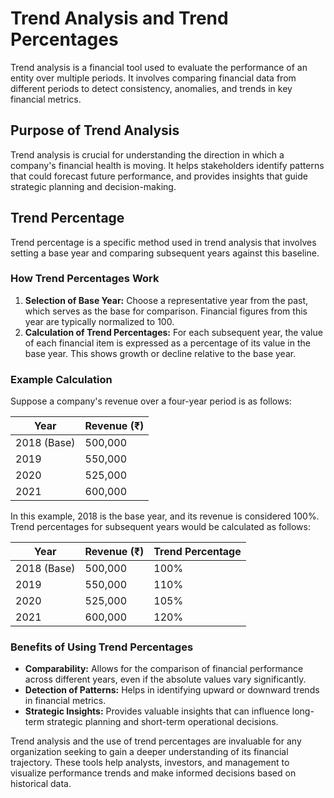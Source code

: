 # Trend Analysis and Trend Percentages

Trend analysis is a financial tool used to evaluate the performance of an entity over multiple periods. It involves comparing financial data from different periods to detect consistency, anomalies, and trends in key financial metrics.

## Purpose of Trend Analysis

Trend analysis is crucial for understanding the direction in which a company's financial health is moving. It helps stakeholders identify patterns that could forecast future performance, and provides insights that guide strategic planning and decision-making.

## Trend Percentage

Trend percentage is a specific method used in trend analysis that involves setting a base year and comparing subsequent years against this baseline.

### How Trend Percentages Work

1. **Selection of Base Year:** Choose a representative year from the past, which serves as the base for comparison. Financial figures from this year are typically normalized to 100.
2. **Calculation of Trend Percentages:** For each subsequent year, the value of each financial item is expressed as a percentage of its value in the base year. This shows growth or decline relative to the base year.

### Example Calculation

Suppose a company's revenue over a four-year period is as follows:

| Year       | Revenue (₹) |
|------------|-------------|
| 2018 (Base)| 500,000     |
| 2019       | 550,000     |
| 2020       | 525,000     |
| 2021       | 600,000     |

In this example, 2018 is the base year, and its revenue is considered 100%. Trend percentages for subsequent years would be calculated as follows:

| Year       | Revenue (₹) | Trend Percentage |
|------------|-------------|------------------|
| 2018 (Base)| 500,000     | 100%             |
| 2019       | 550,000     | 110%             |
| 2020       | 525,000     | 105%             |
| 2021       | 600,000     | 120%             |

### Benefits of Using Trend Percentages

- **Comparability:** Allows for the comparison of financial performance across different years, even if the absolute values vary significantly.
- **Detection of Patterns:** Helps in identifying upward or downward trends in financial metrics.
- **Strategic Insights:** Provides valuable insights that can influence long-term strategic planning and short-term operational decisions.

Trend analysis and the use of trend percentages are invaluable for any organization seeking to gain a deeper understanding of its financial trajectory. These tools help analysts, investors, and management to visualize performance trends and make informed decisions based on historical data.
